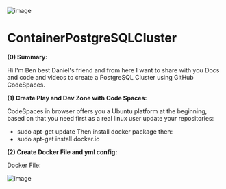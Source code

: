![image](https://github.com/user-attachments/assets/573031dc-e6bd-4476-a46d-660335f07c85)

# ContainerPostgreSQLCluster
**(0) Summary:** 

Hi I'm Ben best Daniel's friend and from here I want to share with you Docs and code and videos to create a PostgreSQL Cluster using GitHub CodeSpaces. 

**(1) Create Play and Dev Zone with Code Spaces:**

CodeSpaces in browser offers you a Ubuntu platform at the beginning, based on that you need first as a real linux user update your repositories:
* sudo apt-get update
Then install docker package then:
* sudo apt-get install docker.io

**(2) Create Docker File and yml config:**

Docker File:

![image](https://github.com/user-attachments/assets/1901e342-2b1b-4a8a-b694-6dc3c0eb8282)

